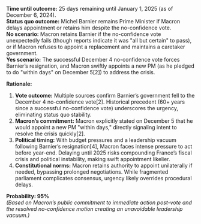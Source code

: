**Time until outcome:** 25 days remaining until January 1, 2025 (as of December 6, 2024).  
**Status quo outcome:** Michel Barnier remains Prime Minister if Macron delays appointment or retains him despite the no-confidence vote.  
**No scenario:** Macron retains Barnier if the no-confidence vote unexpectedly fails (though reports indicate it was "all but certain" to pass), or if Macron refuses to appoint a replacement and maintains a caretaker government.  
**Yes scenario:** The successful December 4 no-confidence vote forces Barnier’s resignation, and Macron swiftly appoints a new PM (as he pledged to do "within days" on December 5[2]) to address the crisis.  

**Rationale:**  
1. **Vote outcome:** Multiple sources confirm Barnier’s government fell to the December 4 no-confidence vote[2]. Historical precedent (60+ years since a successful no-confidence vote) underscores the urgency, eliminating status quo stability.  
2. **Macron’s commitment:** Macron explicitly stated on December 5 that he would appoint a new PM "within days," directly signaling intent to resolve the crisis quickly[2].  
3. **Political timing:** With budget pressures and a leadership vacuum following Barnier’s resignation[4], Macron faces intense pressure to act before year-end. Delaying until 2025 risks compounding France’s fiscal crisis and political instability, making swift appointment likelier.  
4. **Constitutional norms:** Macron retains authority to appoint unilaterally if needed, bypassing prolonged negotiations. While fragmented parliament complicates consensus, urgency likely overrides procedural delays.  

**Probability: 95%**  
*(Based on Macron’s public commitment to immediate action post-vote and the resolved no-confidence motion creating an unavoidable leadership vacuum.)*